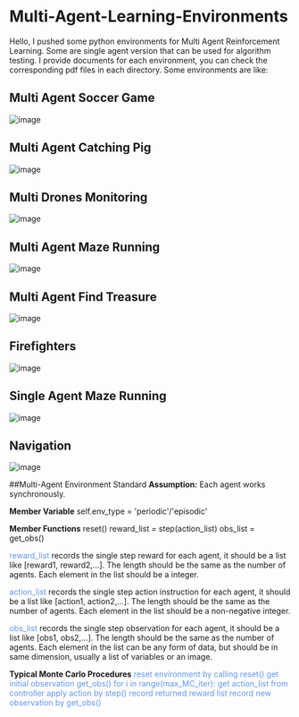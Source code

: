 # Multi-Agent-Learning-Environments
Hello, I pushed some python environments for Multi Agent Reinforcement Learning. Some are single agent version that can be used for algorithm testing. I provide documents for each environment, you can check the corresponding pdf files in each directory. Some environments are like:

## Multi Agent Soccer Game
![image](https://github.com/Bigpig4396/Multi-Agent-Reinforcement-Learning-Environment/blob/master/README/Soccer.gif)


## Multi Agent Catching Pig
![image](https://github.com/Bigpig4396/Multi-Agent-Reinforcement-Learning-Environment/blob/master/README/CatchPigs.gif)


## Multi Drones Monitoring
![image](https://github.com/Bigpig4396/Multi-Agent-Reinforcement-Learning-Environment/blob/master/README/Drones.gif)


## Multi Agent Maze Running
![image](https://github.com/Bigpig4396/Multi-Agent-Reinforcement-Learning-Environment/blob/master/README/FindGoal.gif)


## Multi Agent Find Treasure
![image](https://github.com/Bigpig4396/Multi-Agent-Reinforcement-Learning-Environment/blob/master/README/FindTreasure.gif)


## Firefighters
![image](https://github.com/Bigpig4396/Multi-Agent-Reinforcement-Learning-Environment/blob/master/README/FireFighter.png)


## Single Agent Maze Running
![image](https://github.com/Bigpig4396/Multi-Agent-Reinforcement-Learning-Environment/blob/master/README/SingleMaze.gif)


## Navigation
![image](https://github.com/Bigpig4396/Multi-Agent-Reinforcement-Learning-Environment/blob/master/README/Navigation.gif)


##Multi-Agent Environment Standard
**Assumption:**
Each agent works synchronously.

**Member Variable**
	self.env_type = 'periodic'/'episodic'

**Member Functions**
reset()
reward_list = step(action_list)
obs_list = get_obs()

<font color=CornflowerBlue>reward_list</font> records the single step reward for each agent, it should be a list like [reward1, 	reward2,...]. The length should be the same as the number of agents. Each element in the 	list should be a integer.

<font color=CornflowerBlue>action_list</font> records the single step action instruction for each agent, it should be a list like [action1, 	action2,...]. The length should be the same as the number of agents. Each element in the 	list should be a non-negative integer.

<font color=CornflowerBlue>obs_list</font> records the single step observation for each agent, it should be a list like [obs1, obs2,...]. The length should be the same as the number of agents. Each element in the 	list can be any form of data, but should be in same dimension, usually a list of variables or 	an image.

**Typical Monte Carlo Procedures**
<font color=CornflowerBlue>reset environment by calling reset()
get initial observation get_obs()
for i in range(max_MC_iter):
  get action_list from controller
  apply action by step()
  record returned reward list
  record new observation by get_obs()</font>
